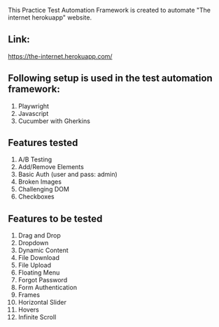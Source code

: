 This Practice Test Automation Framework is created to automate "The internet herokuapp" website. 

## Link:
https://the-internet.herokuapp.com/

## Following setup is used in the test automation framework:
1) Playwright
2) Javascript
3) Cucumber with Gherkins

## Features tested
1) A/B Testing
2) Add/Remove Elements
3) Basic Auth (user and pass: admin)
4) Broken Images
5) Challenging DOM
6) Checkboxes

## Features to be tested
1) Drag and Drop
2) Dropdown
3) Dynamic Content
4) File Download
5) File Upload
6) Floating Menu
7) Forgot Password
8) Form Authentication
9) Frames
10) Horizontal Slider
11) Hovers
12) Infinite Scroll
